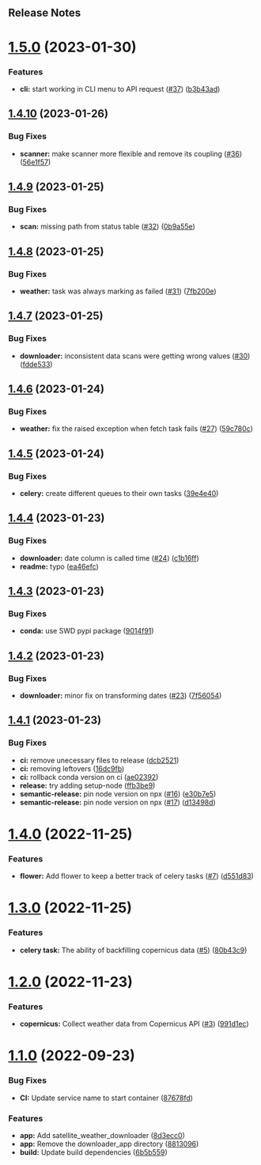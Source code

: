 Release Notes
---

# [1.5.0](https://github.com/osl-incubator/satellite-weather-downloader/compare/1.4.10...1.5.0) (2023-01-30)


### Features

* **cli:** start working in CLI menu to API request ([#37](https://github.com/osl-incubator/satellite-weather-downloader/issues/37)) ([b3b43ad](https://github.com/osl-incubator/satellite-weather-downloader/commit/b3b43ad226b410cb20ac4f73f0962f06eb2f36ae))

## [1.4.10](https://github.com/osl-incubator/satellite-weather-downloader/compare/1.4.9...1.4.10) (2023-01-26)


### Bug Fixes

* **scanner:** make scanner more flexible and remove its coupling ([#36](https://github.com/osl-incubator/satellite-weather-downloader/issues/36)) ([56e1f57](https://github.com/osl-incubator/satellite-weather-downloader/commit/56e1f57cfe04783f82308e2850aa413a398c1d55))

## [1.4.9](https://github.com/osl-incubator/satellite-weather-downloader/compare/1.4.8...1.4.9) (2023-01-25)


### Bug Fixes

* **scan:** missing path from status table ([#32](https://github.com/osl-incubator/satellite-weather-downloader/issues/32)) ([0b9a55e](https://github.com/osl-incubator/satellite-weather-downloader/commit/0b9a55e56528cbb250b2dda561d382376a345570))

## [1.4.8](https://github.com/osl-incubator/satellite-weather-downloader/compare/1.4.7...1.4.8) (2023-01-25)


### Bug Fixes

* **weather:** task was always marking as failed ([#31](https://github.com/osl-incubator/satellite-weather-downloader/issues/31)) ([7fb200e](https://github.com/osl-incubator/satellite-weather-downloader/commit/7fb200e0d67b4638861f880ac6a4dc241e4afa23))

## [1.4.7](https://github.com/osl-incubator/satellite-weather-downloader/compare/1.4.6...1.4.7) (2023-01-25)


### Bug Fixes

* **downloader:** inconsistent data scans were getting wrong values ([#30](https://github.com/osl-incubator/satellite-weather-downloader/issues/30)) ([fdde533](https://github.com/osl-incubator/satellite-weather-downloader/commit/fdde533718e64c6a3d03264ad4f8b885f6664b78))

## [1.4.6](https://github.com/osl-incubator/satellite-weather-downloader/compare/1.4.5...1.4.6) (2023-01-24)


### Bug Fixes

* **weather:** fix the raised exception when fetch task fails ([#27](https://github.com/osl-incubator/satellite-weather-downloader/issues/27)) ([59c780c](https://github.com/osl-incubator/satellite-weather-downloader/commit/59c780cfa3f68f7877c661c870929d09bbc1a181))

## [1.4.5](https://github.com/osl-incubator/satellite-weather-downloader/compare/1.4.4...1.4.5) (2023-01-24)


### Bug Fixes

* **celery:** create different queues to their own tasks ([39e4e40](https://github.com/osl-incubator/satellite-weather-downloader/commit/39e4e409076deec4da005cd7437ec54dddaab7d0))

## [1.4.4](https://github.com/osl-incubator/satellite-weather-downloader/compare/1.4.3...1.4.4) (2023-01-23)


### Bug Fixes

* **downloader:** date column is called time ([#24](https://github.com/osl-incubator/satellite-weather-downloader/issues/24)) ([c1b16ff](https://github.com/osl-incubator/satellite-weather-downloader/commit/c1b16ff8875c85f55d4e861f61d72fc8f41b33b9))
* **readme:** typo ([ea46efc](https://github.com/osl-incubator/satellite-weather-downloader/commit/ea46efce2b8a9d5e21733a9dcbd99c7b2bd22dad))

## [1.4.3](https://github.com/osl-incubator/satellite-weather-downloader/compare/1.4.2...1.4.3) (2023-01-23)


### Bug Fixes

* **conda:** use SWD pypi package ([9014f91](https://github.com/osl-incubator/satellite-weather-downloader/commit/9014f91825ca10a966d99d0687fc847b44630e3a))

## [1.4.2](https://github.com/osl-incubator/satellite-weather-downloader/compare/1.4.1...1.4.2) (2023-01-23)


### Bug Fixes

* **downloader:** minor fix on transforming dates ([#23](https://github.com/osl-incubator/satellite-weather-downloader/issues/23)) ([7f56054](https://github.com/osl-incubator/satellite-weather-downloader/commit/7f56054202e0336d3f7a791baec380c8c2596f92))

## [1.4.1](https://github.com/osl-incubator/satellite-weather-downloader/compare/1.4.0...1.4.1) (2023-01-23)


### Bug Fixes

* **ci:** remove unecessary files to release ([dcb2521](https://github.com/osl-incubator/satellite-weather-downloader/commit/dcb2521230f733b8388c0cb149750f7d0dd31375))
* **ci:** removing leftovers ([16dc9fb](https://github.com/osl-incubator/satellite-weather-downloader/commit/16dc9fbd5de2325da3874b71612073eb89e21bd8))
* **ci:** rollback conda version on ci ([ae02392](https://github.com/osl-incubator/satellite-weather-downloader/commit/ae02392d3bf827276aac81bcb8b83ad898ce33cd))
* **release:** try adding setup-node  ([ffb3be9](https://github.com/osl-incubator/satellite-weather-downloader/commit/ffb3be94bb2b8feb1ea2379b52ebd347c9e1285b))
* **semantic-release:** pin node version on npx ([#16](https://github.com/osl-incubator/satellite-weather-downloader/issues/16)) ([e30b7e5](https://github.com/osl-incubator/satellite-weather-downloader/commit/e30b7e5f68626216991566aad1e7ebe5b7f6f7a6))
* **semantic-release:** pin node version on npx ([#17](https://github.com/osl-incubator/satellite-weather-downloader/issues/17)) ([d13498d](https://github.com/osl-incubator/satellite-weather-downloader/commit/d13498d1188eecdf8b2be943814551265274f182))

# [1.4.0](https://github.com/osl-incubator/satellite-weather-downloader/compare/1.3.0...1.4.0) (2022-11-25)


### Features

* **flower:** Add flower to keep a better track of celery tasks ([#7](https://github.com/osl-incubator/satellite-weather-downloader/issues/7)) ([d551d83](https://github.com/osl-incubator/satellite-weather-downloader/commit/d551d838e4be85ef776b353464b1600d941c7ecc))

# [1.3.0](https://github.com/osl-incubator/satellite-weather-downloader/compare/1.2.0...1.3.0) (2022-11-25)


### Features

* **celery task:** The ability of backfilling copernicus data ([#5](https://github.com/osl-incubator/satellite-weather-downloader/issues/5)) ([80b43c9](https://github.com/osl-incubator/satellite-weather-downloader/commit/80b43c939b18747b6fbf2aa8d893c5209068b05f))

# [1.2.0](https://github.com/osl-incubator/satellite-weather-downloader/compare/1.1.0...1.2.0) (2022-11-23)


### Features

* **copernicus:** Collect weather data from Copernicus API ([#3](https://github.com/osl-incubator/satellite-weather-downloader/issues/3)) ([991d1ec](https://github.com/osl-incubator/satellite-weather-downloader/commit/991d1ec7025e2a97555ad54b03589d3d02711e38))

# [1.1.0](https://github.com/osl-incubator/satellite-weather-downloader/compare/1.0.0...1.1.0) (2022-09-23)


### Bug Fixes

* **CI:** Update service name to start container ([87678fd](https://github.com/osl-incubator/satellite-weather-downloader/commit/87678fd06b1ddf6a921bdf8a3ce37fe7ef1c7357))


### Features

* **app:** Add satellite_weather_downloader ([8d3ecc0](https://github.com/osl-incubator/satellite-weather-downloader/commit/8d3ecc00ef37eb49060c7c586f6489214aab17d9))
* **app:** Remove the downloader_app directory ([8813096](https://github.com/osl-incubator/satellite-weather-downloader/commit/88130967e289850f4f228ca20cdadcf64277a756))
* **build:** Update build dependencies ([6b5b559](https://github.com/osl-incubator/satellite-weather-downloader/commit/6b5b55918578cf284019fc6f11d7e073f1a84501))
